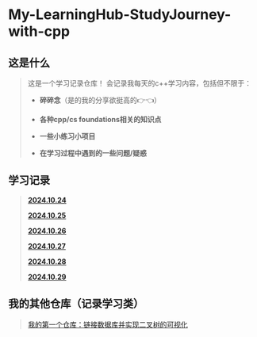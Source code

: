 # My-LearningHub-StudyJourney-with-cpp

## 这是什么
>这是一个学习记录仓库！
>会记录我每天的c++学习内容，包括但不限于：
>+ **碎碎念**（是的我的分享欲挺高的👉👈）
>
>+ **各种cpp/cs foundations相关的知识点**
>
>+ **一些小练习小项目**
>
>+ **在学习过程中遇到的一些问题/疑惑**

## 学习记录
>[**2024.10.24**](https://github.com/EthanQC/My-LearningHub-StudyJourney-with-cpp/blob/ec772867ff580e1615e77de30024a9ebc0762347/2024.10.24/today%20's%20learning%20record.md)
>
>[**2024.10.25**](https://github.com/EthanQC/My-LearningHub-StudyJourney-with-cpp/blob/751840b2097055f959e36822e1065e88642199d5/2024.10.25/learning%20record.md)
>
>[**2024.10.26**](https://github.com/EthanQC/My-LearningHub-StudyJourney-with-cpp/blob/a859074be0d75503d0948496e26885b5e4f08dd3/2024.10.26/learning%20record.md)
>
>[**2024.10.27**](https://github.com/EthanQC/My-LearningHub-StudyJourney-with-cpp/blob/a128f18fd4a18f901a2e02a320879dc684fa581f/2024.10.27/learning%20record.md)
>
>[**2024.10.28**](https://github.com/EthanQC/My-LearningHub-StudyJourney-with-cpp/blob/ab8049e5a5e5ceaf470277d68853b49c189cdc21/2024.10.28/learning%20record.md)
>
>[**2024.10.29**](https://github.com/EthanQC/My-LearningHub-StudyJourney-with-cpp/blob/aac150575bf6a2d0b0b3e389502478c0d13e4950/2024.10.29/learning%20record.md)

## 我的其他仓库（记录学习类）
>[我的第一个仓库：链接数据库并实现二叉树的可视化](https://github.com/EthanQC/using-cpp-and-MySQL-to-implement-the-visualization-of-a-binary-tree)

